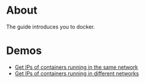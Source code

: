 # About

The guide introduces you to docker.

# Demos

+ [Get IPs of containers running in the same network][ips]
+ [Get IPs of containers running in different networks][ipsDiffNet]

[ips]: demo/getContainersIPs/README.md
[ipsDiffNet]: demo/getContainersIPsDifferentNetworks/README.md